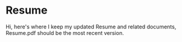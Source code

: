 # Resume
Hi, here's where I keep my updated Resume and related documents, Resume.pdf should be the most recent version. 

